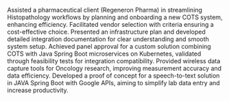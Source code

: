Assisted a pharmaceutical client (Regeneron Pharma) in streamlining Histopathology workflows by planning and onboarding a new COTS system, enhancing efficiency. Facilitated vendor selection with criteria ensuring a cost-effective choice. Presented an infrastructure plan and developed detailed integration documentation for clear understanding and smooth system setup. Achieved panel approval for a custom solution combining COTS with Java Spring Boot microservices on Kubernetes, validated through feasibility tests for integration compatibility. Provided wireless data capture tools for Oncology research, improving measurement accuracy and data efficiency. Developed a proof of concept for a speech-to-text solution in JAVA Spring Boot with Google APIs, aiming to simplify lab data entry and increase productivity.